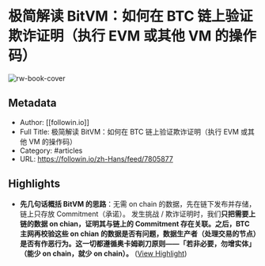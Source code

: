 # 极简解读 BitVM：如何在 BTC 链上验证欺诈证明（执行 EVM 或其他 VM 的操作码）

![rw-book-cover](https://readwise-assets.s3.amazonaws.com/media/uploaded_book_covers/profile_101759/db41206adc737ac3fadc9562140a22d6.jpg)

## Metadata
- Author: [[followin.io]]
- Full Title: 极简解读 BitVM：如何在 BTC 链上验证欺诈证明（执行 EVM 或其他 VM 的操作码）
- Category: #articles
- URL: https://followin.io/zh-Hans/feed/7805877

## Highlights
- **先几句话概括 BitVM 的思路**：无需 on chain 的数据，先在链下发布并存储，链上只存放 Commitment（承诺）。
  发生挑战 / 欺诈证明时，我们**只把需要上链的数据 on chian，**证明其与链上的 Commitment 存在关联。之后，BTC 主网再校验这些 on chian 的数据是否有问题，数据生产者（处理交易的节点）是否有作恶行为。这一切都遵循奥卡姆剃刀原则——「若非必要，勿增实体」**（能少 on chain，就少 on chain）。** ([View Highlight](https://read.readwise.io/read/01hncq46zs11f63ecfbbhf6t22))
